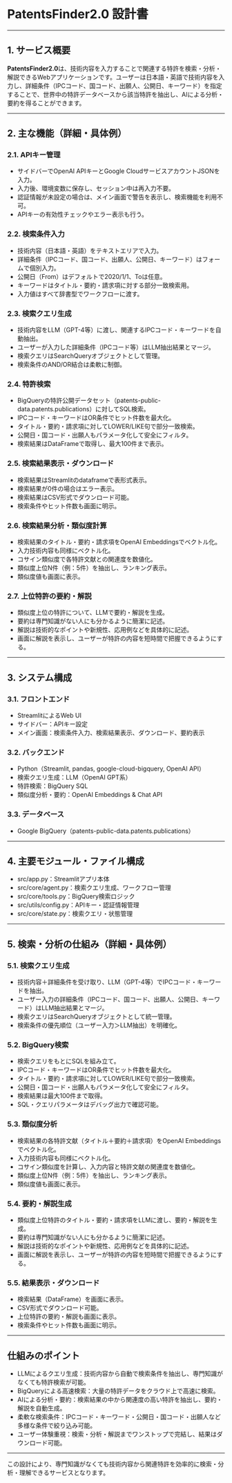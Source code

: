 # PatentsFinder2.0 設計書

---

## 1. サービス概要

**PatentsFinder2.0**は、技術内容を入力することで関連する特許を検索・分析・解説できるWebアプリケーションです。ユーザーは日本語・英語で技術内容を入力し、詳細条件（IPCコード、国コード、出願人、公開日、キーワード）を指定することで、世界中の特許データベースから該当特許を抽出し、AIによる分析・要約を得ることができます。

---

## 2. 主な機能（詳細・具体例）

### 2.1. APIキー管理
- サイドバーでOpenAI APIキーとGoogle CloudサービスアカウントJSONを入力。
- 入力後、環境変数に保存し、セッション中は再入力不要。
- 認証情報が未設定の場合は、メイン画面で警告を表示し、検索機能を利用不可。
- APIキーの有効性チェックやエラー表示も行う。

### 2.2. 検索条件入力
- 技術内容（日本語・英語）をテキストエリアで入力。
- 詳細条件（IPCコード、国コード、出願人、公開日、キーワード）はフォームで個別入力。
- 公開日（From）はデフォルトで2020/1/1、Toは任意。
- キーワードはタイトル・要約・請求項に対する部分一致検索用。
- 入力値はすべて辞書型でワークフローに渡す。

### 2.3. 検索クエリ生成
- 技術内容をLLM（GPT-4等）に渡し、関連するIPCコード・キーワードを自動抽出。
- ユーザーが入力した詳細条件（IPCコード等）はLLM抽出結果とマージ。
- 検索クエリはSearchQueryオブジェクトとして管理。
- 検索条件のAND/OR結合は柔軟に制御。

### 2.4. 特許検索
- BigQueryの特許公開データセット（patents-public-data.patents.publications）に対してSQL検索。
- IPCコード・キーワードはOR条件でヒット件数を最大化。
- タイトル・要約・請求項に対してLOWER/LIKE句で部分一致検索。
- 公開日・国コード・出願人もパラメータ化して安全にフィルタ。
- 検索結果はDataFrameで取得し、最大100件まで表示。

### 2.5. 検索結果表示・ダウンロード
- 検索結果はStreamlitのdataframeで表形式表示。
- 検索結果が0件の場合はエラー表示。
- 検索結果はCSV形式でダウンロード可能。
- 検索条件やヒット件数も画面に明示。

### 2.6. 検索結果分析・類似度計算
- 検索結果のタイトル・要約・請求項をOpenAI Embeddingsでベクトル化。
- 入力技術内容も同様にベクトル化。
- コサイン類似度で各特許文献との関連度を数値化。
- 類似度上位N件（例：5件）を抽出し、ランキング表示。
- 類似度値も画面に表示。

### 2.7. 上位特許の要約・解説
- 類似度上位の特許について、LLMで要約・解説を生成。
- 要約は専門知識がない人にも分かるように簡潔に記述。
- 解説は技術的なポイントや新規性、応用例などを具体的に記述。
- 画面に解説を表示し、ユーザーが特許の内容を短時間で把握できるようにする。

---

## 3. システム構成

### 3.1. フロントエンド
- StreamlitによるWeb UI
- サイドバー：APIキー設定
- メイン画面：検索条件入力、検索結果表示、ダウンロード、要約表示

### 3.2. バックエンド
- Python（Streamlit, pandas, google-cloud-bigquery, OpenAI API）
- 検索クエリ生成：LLM（OpenAI GPT系）
- 特許検索：BigQuery SQL
- 類似度分析・要約：OpenAI Embeddings & Chat API

### 3.3. データベース
- Google BigQuery（patents-public-data.patents.publications）

---

## 4. 主要モジュール・ファイル構成

- src/app.py：Streamlitアプリ本体
- src/core/agent.py：検索クエリ生成、ワークフロー管理
- src/core/tools.py：BigQuery検索ロジック
- src/utils/config.py：APIキー・認証情報管理
- src/core/state.py：検索クエリ・状態管理

---

## 5. 検索・分析の仕組み（詳細・具体例）

### 5.1. 検索クエリ生成
- 技術内容＋詳細条件を受け取り、LLM（GPT-4等）でIPCコード・キーワードを抽出。
- ユーザー入力の詳細条件（IPCコード、国コード、出願人、公開日、キーワード）はLLM抽出結果とマージ。
- 検索クエリはSearchQueryオブジェクトとして統一管理。
- 検索条件の優先順位（ユーザー入力＞LLM抽出）を明確化。

### 5.2. BigQuery検索
- 検索クエリをもとにSQLを組み立て。
- IPCコード・キーワードはOR条件でヒット件数を最大化。
- タイトル・要約・請求項に対してLOWER/LIKE句で部分一致検索。
- 公開日・国コード・出願人もパラメータ化して安全にフィルタ。
- 検索結果は最大100件まで取得。
- SQL・クエリパラメータはデバッグ出力で確認可能。

### 5.3. 類似度分析
- 検索結果の各特許文献（タイトル＋要約＋請求項）をOpenAI Embeddingsでベクトル化。
- 入力技術内容も同様にベクトル化。
- コサイン類似度を計算し、入力内容と特許文献の関連度を数値化。
- 類似度上位N件（例：5件）を抽出し、ランキング表示。
- 類似度値も画面に表示。

### 5.4. 要約・解説生成
- 類似度上位特許のタイトル・要約・請求項をLLMに渡し、要約・解説を生成。
- 要約は専門知識がない人にも分かるように簡潔に記述。
- 解説は技術的なポイントや新規性、応用例などを具体的に記述。
- 画面に解説を表示し、ユーザーが特許の内容を短時間で把握できるようにする。

### 5.5. 結果表示・ダウンロード
- 検索結果（DataFrame）を画面に表示。
- CSV形式でダウンロード可能。
- 上位特許の要約・解説も画面に表示。
- 検索条件やヒット件数も画面に明示。

---

## 仕組みのポイント

- LLMによるクエリ生成：技術内容から自動で検索条件を抽出し、専門知識がなくても特許検索が可能。
- BigQueryによる高速検索：大量の特許データをクラウド上で高速に検索。
- AIによる分析・要約：検索結果の中から関連度の高い特許を抽出し、要約・解説を自動生成。
- 柔軟な検索条件：IPCコード・キーワード・公開日・国コード・出願人など多様な条件で絞り込み可能。
- ユーザー体験重視：検索・分析・解説までワンストップで完結し、結果はダウンロード可能。

---

この設計により、専門知識がなくても技術内容から関連特許を効率的に検索・分析・理解できるサービスとなります。
